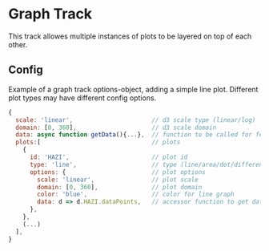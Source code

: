 # Graph Track
This track allowes multiple instances of plots to be layered on top of each other.

## Config
Example of a graph track options-object, adding a simple line plot. Different plot types may have different config options.

```js
{
  scale: 'linear',                      // d3 scale type (linear/log)
  domain: [0, 360],                     // d3 scale domain
  data: async function getData(){...},  // function to be called for fetching track data
  plots:[                               // plots
    {
      id: 'HAZI',                       // plot id
      type: 'line',                     // type (line/area/dot/differential)
      options: {                        // plot options
        scale: 'linear',                // plot scale
        domain: [0, 360],               // plot domain
        color: 'blue',                  // color for line graph
        data: d => d.HAZI.dataPoints,   // accessor function to get data returned by track data function
      },
    },
    (...)
  ],
}
```
